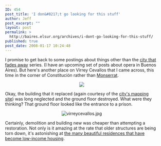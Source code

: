 ```yaml
---
ID: 454
post_title: 'I don&#8217;t go looking for this stuff'
author: Jeff
post_excerpt: ""
layout: post
permalink: >
  http://baires.elsur.org/archives/i-dont-go-looking-for-this-stuff/
published: true
post_date: 2008-01-17 10:24:48
---
```

I promise to get back to some postings about things other than the <a href="http://baires.elsur.org/archives/the-city-that-fades-away/">city that fades away</a> series. (I have an upcoming set of posts about opera in Buenos Aires). But here's another place on Virrey Cevallos that I came across, this time in the corner of Constitución rather than <a href="http://baires.elsur.org/archives/buenos-aires-real-estate-development-a-dream-city/">Monserrat</a>. 

<center>
<a href="http://picasaweb.google.es/iamjeffbarry/BuenosAires/photo#5156429693642286114"><img src="https://lh3.googleusercontent.com/LyajwMJnumILSPVuN-J40R_5z-A5ShpOVfLGZFgCCY_5aOZlrFO-kfMWilC6n6Wx9mppag_PN4qj9L-VQ_xjBFjdyD3N3c8ArL9AYLRF14b39lZojnLCHEzVGFfxwcMTwoP_hxXo8-dzF7iv-IaaIoM6RVhpP8DWoLsmMRf9sdjqhJV8-3UeOECbM1bR96Yug_8jkhDD7hjeUEyoSMpu9igazssK_S2OMnSEEpOmY0CAspBkB2-11Caikm_KuEKzg-iJbciAj1CjGvyoTUcYgM4juaPvXw5792PTRUbj0zpt7tXTlEBjq7WeLid8MF4phenU89FA3Kdr2EAkxJ5MZ0S68koRAZ9kPqvA6O2V1uFBpcrFTVRtstA2aE0bPMdwXBcK0ZHX_rB4mdrV6Unp2zRpA-pgyWoZJ7hhUZUbcXn6OsGbNAoCb6JvPr3iM5ZH0Teode4u8wBsNFJ7Rr-YFnb-g0Hta6GPwakKUkc2Uyk7dMMAdnFMAV35i8gybfE02awuc_QPbznXHqBoYKUqToqogiEpFTUGJ8DgpwotG9_JBGTpWRDZ-TZKznIMuiZrlR95=w917-h1222-no" /></a>
</center>

Okay, the building that it replaced (again courtesy of the <a href="http://mapa.buenosaires.gov.ar">city's mapping site</a>) was long neglected and the ground floor destroyed. What were they thinking? That ground floor looked like the entrance to a prison.

<center>
<img src='http://baires.elsur.org/wp-content/uploads/2008/01/virreycevallos.jpg' alt='virreycevallos.jpg' />
</center>

Certainly, demolition and building new was cheaper than attempting a restoration. Not only is it amazing at the rate that older structures are being torn down, it's astonishing at <a href="http://baires.elsur.org/archives/eviction-protest-in-san-telmobarracas/">the many beautiful residences that have become low-income housing</a>.